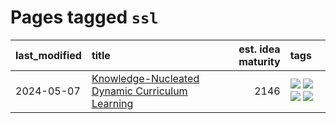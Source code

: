 # Pages tagged `ssl`

|last_modified|title|est. idea maturity|tags
|:---|:---|---:|:---|
|2024-05-07|[Knowledge-Nucleated Dynamic Curriculum Learning](../kg_nucleated_curriculum.md)|2146|[![](https://img.shields.io/badge/tag-curriculum_learning-869cae)](../tags/curriculum_learning.md) [![](https://img.shields.io/badge/tag-experimental-32d44f)](../tags/experimental.md) [![](https://img.shields.io/badge/tag-self_supervised_learning-3c7f53)](../tags/self_supervised_learning.md) [![](https://img.shields.io/badge/tag-ssl-22d494)](../tags/ssl.md)|